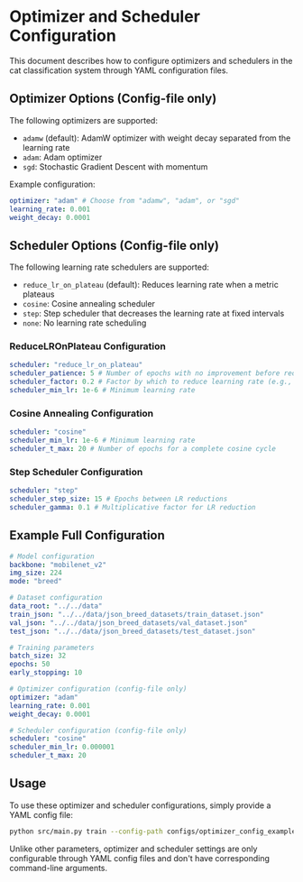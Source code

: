 # Optimizer and Scheduler Configuration

This document describes how to configure optimizers and schedulers in the cat classification system through YAML configuration files.

## Optimizer Options (Config-file only)

The following optimizers are supported:

-   `adamw` (default): AdamW optimizer with weight decay separated from the learning rate
-   `adam`: Adam optimizer
-   `sgd`: Stochastic Gradient Descent with momentum

Example configuration:

```yaml
optimizer: "adam" # Choose from "adamw", "adam", or "sgd"
learning_rate: 0.001
weight_decay: 0.0001
```

## Scheduler Options (Config-file only)

The following learning rate schedulers are supported:

-   `reduce_lr_on_plateau` (default): Reduces learning rate when a metric plateaus
-   `cosine`: Cosine annealing scheduler
-   `step`: Step scheduler that decreases the learning rate at fixed intervals
-   `none`: No learning rate scheduling

### ReduceLROnPlateau Configuration

```yaml
scheduler: "reduce_lr_on_plateau"
scheduler_patience: 5 # Number of epochs with no improvement before reducing LR
scheduler_factor: 0.2 # Factor by which to reduce learning rate (e.g., 0.2 = reduce by 80%)
scheduler_min_lr: 1e-6 # Minimum learning rate
```

### Cosine Annealing Configuration

```yaml
scheduler: "cosine"
scheduler_min_lr: 1e-6 # Minimum learning rate
scheduler_t_max: 20 # Number of epochs for a complete cosine cycle
```

### Step Scheduler Configuration

```yaml
scheduler: "step"
scheduler_step_size: 15 # Epochs between LR reductions
scheduler_gamma: 0.1 # Multiplicative factor for LR reduction
```

## Example Full Configuration

```yaml
# Model configuration
backbone: "mobilenet_v2"
img_size: 224
mode: "breed"

# Dataset configuration
data_root: "../../data"
train_json: "../../data/json_breed_datasets/train_dataset.json"
val_json: "../../data/json_breed_datasets/val_dataset.json"
test_json: "../../data/json_breed_datasets/test_dataset.json"

# Training parameters
batch_size: 32
epochs: 50
early_stopping: 10

# Optimizer configuration (config-file only)
optimizer: "adam"
learning_rate: 0.001
weight_decay: 0.0001

# Scheduler configuration (config-file only)
scheduler: "cosine"
scheduler_min_lr: 0.000001
scheduler_t_max: 20
```

## Usage

To use these optimizer and scheduler configurations, simply provide a YAML config file:

```bash
python src/main.py train --config-path configs/optimizer_config_example.yaml
```

Unlike other parameters, optimizer and scheduler settings are only configurable through YAML config files and don't have corresponding command-line arguments.
